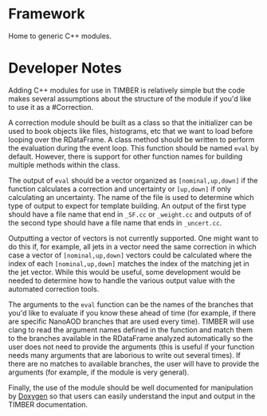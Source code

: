 # Framework

Home to generic C++ modules. 

# Developer Notes

Adding C++ modules for use in TIMBER is relatively simple but the code makes several
assumptions about the structure of the module if you'd like to use it as a #Correction.

A correction module should be built as a class so that the initializer can be used to book
objects like files, histograms, etc that we want to load before looping over the RDataFrame.
A class method should be written to perform the evaluation during the event loop. This function
should be named `eval` by default. However, there is support for other function names for building 
multiple methods within the class.

The output of `eval` should be a vector organized as `[nominal,up,down]` if the function
calculates a correction and uncertainty or `[up,down]` if only calculating an uncertainty.
The name of the file is used to determine which type of output to expect for template building.
An output of the first type should have a file name that end in `_SF.cc` or `_weight.cc` and outputs of
of the second type should have a file name that ends in `_uncert.cc`.

Outputting a vector of vectors is not currently supported. One might want to do this
if, for example, all jets in a vector need the same 
correction in which case a vector of `[nominal,up,down]` vectors could be calculated where the index of each 
`[nominal,up,down]` matches the index of the matching jet in the jet vector. While this would be 
useful, some development would be needed to determine how to handle the various output value with
the automated correction tools.

The arguments to the `eval` function can be the names of the branches that you'd like to 
evaluate if you know these ahead of time (for example, if there are specific NanoAOD branches that
are used every time).
TIMBER will use clang to read the argument names defined in the function and match them to
the branches available in the RDataFrame analyzed automatically so the user does not need to provide
the arguments (this is useful if your function needs many arguments that are laborious to write out
several times). If there are no matches to available branches, the user will have to
provide the arguments (for example, if the module is very general).

Finally, the use of the module should be well documented for manipulation by [Doxygen](http://www.doxygen.nl/manual/docblocks.html)
so that users can easily understand the input and output in the TIMBER documentation.